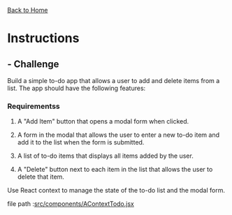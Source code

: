 [Back to Home](/)

# Instructions

## - Challenge

Build a simple to-do app that allows a user to add and delete items from a list. The app should have the following features:

### Requirementss

1. A "Add Item" button that opens a modal form when clicked.

2. A form in the modal that allows the user to enter a new to-do item and add it to the list when the form is submitted.

3. A list of to-do items that displays all items added by the user.

4. A "Delete" button next to each item in the list that allows the user to delete that item.

Use React context to manage the state of the to-do list and the modal form.

file path :[src/components/AContextTodo.jsx](src/components/AContextTodo.jsx)
